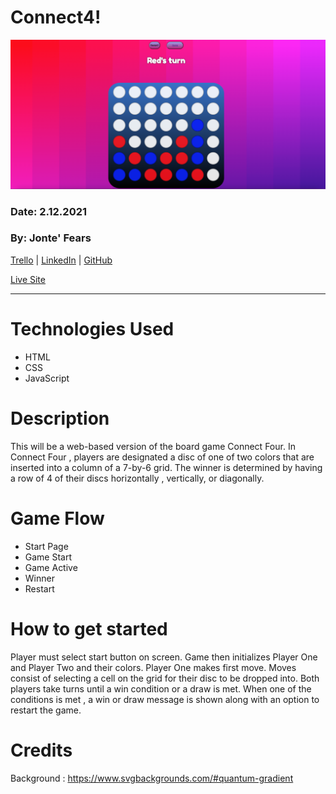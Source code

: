 # Connect4!

![C4](C4Snap.png)

### Date: 2.12.2021


### By: Jonte' Fears
[Trello](https://trello.com/b/z7YWRiNW/project1) | [LinkedIn](https://www.linkedin.com/in/jonte-fears-a70070156/) | [GitHub](https://github.com/JYoung554)

[Live Site](https://enthusiastic-degree.surge.sh/game.html)


***


# Technologies Used
* HTML
* CSS
* JavaScript


# Description
This will be a web-based version of the board game Connect Four. In Connect Four , players are designated a disc of one of two colors that are inserted into a column of a 7-by-6 grid. The winner is determined by having a row of 4 of their discs horizontally , vertically, or diagonally.


# Game Flow


- Start Page
- Game Start
- Game Active
- Winner
- Restart

# How to get started
Player must select start button on screen. Game then initializes Player One and Player Two and their colors. Player One makes first move. Moves consist of selecting a cell on the grid for their disc to be dropped into. Both players take turns until a win condition or a draw is met. When one of the conditions is met , a win or draw message is shown along with an option to restart the game.

# Credits

Background : https://www.svgbackgrounds.com/#quantum-gradient






